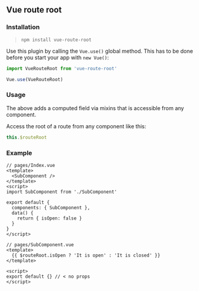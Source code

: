 ## Vue route root

### Installation

> `npm install vue-route-root`

Use this plugin by calling the `Vue.use()` global method. This has to be done before you start your app with `new Vue()`:

```javascript
import VueRouteRoot from 'vue-route-root'

Vue.use(VueRouteRoot)
```

### Usage

The above adds a computed field via mixins that is accessible from any component.

Access the root of a route from any component like this:

```javascript
this.$routeRoot
```

### Example

```vue
// pages/Index.vue
<template>
  <SubComponent />
</template>
<script>
import SubComponent from './SubComponent'

export default {
  components: { SubComponent },
  data() {
    return { isOpen: false }
  }
}
</script>
```

```vue
// pages/SubComponent.vue
<template>
  {{ $routeRoot.isOpen ? 'It is open' : 'It is closed' }}
</template>

<script>
export default {} // < no props
</script>
```
